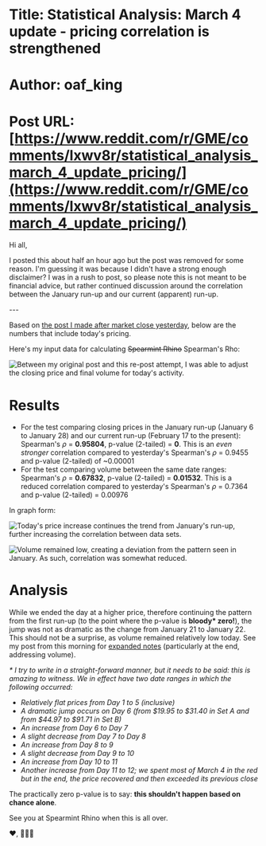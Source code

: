 # Title: Statistical Analysis: March 4 update - pricing correlation is strengthened
# Author: oaf_king
# Post URL: [https://www.reddit.com/r/GME/comments/lxwv8r/statistical_analysis_march_4_update_pricing/](https://www.reddit.com/r/GME/comments/lxwv8r/statistical_analysis_march_4_update_pricing/)


Hi all,

I posted this about half an hour ago but the post was removed for some reason. I'm guessing it was because I didn't have a strong enough disclaimer? I was in a rush to post, so please note this is not meant to be financial advice, but rather continued discussion around the correlation between the January run-up and our current (apparent) run-up.

\---

Based on [the post I made after market close yesterday](https://www.reddit.com/r/GME/comments/lx4gbv/yall_this_is_statistically_significant_action/), below are the numbers that include today's pricing.

Here's my input data for calculating ~~Spearmint Rhino~~ Spearman's Rho:

![Between my original post and this re-post attempt, I was able to adjust the closing price and final volume for today's activity.](https://preview.redd.it/m8vo9iev33l61.png?width=1211&format=png&auto=webp&s=433c468a043089c8bfb64a4ae7d90ed27731fd4b)

# Results

* For the test comparing closing prices in the January run-up (January 6 to January 28) and our current run-up (February 17 to the present): Spearman's *ρ* = **0.95804**, p-value (2-tailed) = **0**. This is an *even stronger* correlation compared to yesterday's Spearman's *ρ* = 0.9455 and p-value (2-tailed) of \~0.00001
* For the test comparing volume between the same date ranges: Spearman's *ρ* = **0.67832**, p-value (2-tailed) = **0.01532**. This is a reduced correlation compared to yesterday's Spearman's *ρ* = 0.7364 and p-value (2-tailed) = 0.00976

In graph form:

![Today's price increase continues the trend from January's run-up, further increasing the correlation between data sets.](https://preview.redd.it/v4pk4q0o43l61.png?width=896&format=png&auto=webp&s=1ccb11d49af250c768a4bc088dece68f5ed62e9d)

![Volume remained low, creating a deviation from the pattern seen in January. As such, correlation was somewhat reduced.](https://preview.redd.it/6onw918x43l61.png?width=942&format=png&auto=webp&s=475fafdd94d386d0e3ff6a964fe08e2ad76dc660)

# Analysis

While we ended the day at a higher price, therefore continuing the pattern from the first run-up (to the point where the p-value is **bloody\* zero!**), the jump was not as dramatic as the change from January 21 to January 22. This should not be a surprise, as volume remained relatively low today. See my post from this morning for [expanded notes](https://www.reddit.com/r/GME/comments/lxhatz/some_additional_thoughts_on_statistical_analysis/) (particularly at the end, addressing volume).

*\** *I try to write in a straight-forward manner, but it needs to be said: this is amazing to witness. We in effect have two date ranges in which the following occurred:*

* *Relatively flat prices from Day 1 to 5 (inclusive)*
* *A dramatic jump occurs on Day 6 (from $19.95 to $31.40 in Set A and from $44.97 to $91.71 in Set B)*
* *An increase from Day 6 to Day 7*
* *A slight decrease from Day 7 to Day 8*
* *An increase from Day 8 to 9*
* *A slight decrease from Day 9 to 10*
* *An increase from Day 10 to 11*
* *Another increase from Day 11 to 12; we spent most of March 4 in the red but in the end, the price recovered and then exceeded its previous close*

The practically zero p-value is to say: **this shouldn't happen based on chance alone**.

See you at Spearmint Rhino when this is all over.

❤️, 🦍💎🙌